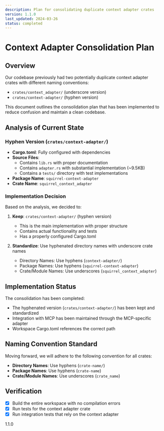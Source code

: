 ```yaml
---
description: Plan for consolidating duplicate context adapter crates
version: 1.1.0
last_updated: 2024-03-26
status: completed
---
```


# Context Adapter Consolidation Plan

## Overview

Our codebase previously had two potentially duplicate context adapter crates with different naming conventions:
- `crates/context_adapter/` (underscore version)
- `crates/context-adapter/` (hyphen version)

This document outlines the consolidation plan that has been implemented to reduce confusion and maintain a clean codebase.

## Analysis of Current State

### Hyphen Version (`crates/context-adapter/`)
- **Cargo.toml**: Fully configured with dependencies
- **Source Files**: 
  - Contains `lib.rs` with proper documentation
  - Contains `adapter.rs` with substantial implementation (~9.5KB)
  - Contains a `tests/` directory with test implementations
- **Package Name**: `squirrel-context-adapter`
- **Crate Name**: `squirrel_context_adapter`

### Implementation Decision

Based on the analysis, we decided to:

1. **Keep**: `crates/context-adapter/` (hyphen version)
   - This is the main implementation with proper structure
   - Contains actual functionality and tests
   - Has a properly configured Cargo.toml

2. **Standardize**: Use hyphenated directory names with underscore crate names
   - Directory Names: Use hyphens (`context-adapter/`)
   - Package Names: Use hyphens (`squirrel-context-adapter`)
   - Crate/Module Names: Use underscores (`squirrel_context_adapter`)

## Implementation Status

The consolidation has been completed:
- The hyphenated version (`crates/context-adapter/`) has been kept and standardized
- Integration with MCP has been maintained through the MCP-specific adapter
- Workspace Cargo.toml references the correct path

## Naming Convention Standard

Moving forward, we will adhere to the following convention for all crates:

- **Directory Names**: Use hyphens (`crate-name/`)
- **Package Names**: Use hyphens (`crate-name`)
- **Crate/Module Names**: Use underscores (`crate_name`)

## Verification

- [x] Build the entire workspace with no compilation errors
- [x] Run tests for the context adapter crate
- [x] Run integration tests that rely on the context adapter

<version>1.1.0</version> 